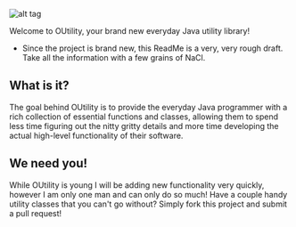 ![alt tag](http://i.imgur.com/y9Ae8lE.png)

Welcome to OUtility, your brand new everyday Java utility library!

* Since the project is brand new, this ReadMe is a very, very rough draft. Take all the information with a few grains of NaCl.

## What is it?

The goal behind OUtility is to provide the everyday Java programmer with a rich collection of essential functions and classes, allowing them to spend less time figuring out the nitty gritty details and more time developing the actual high-level functionality of their software.

## We need you!

While OUtility is young I will be adding new functionality very quickly, however I am only one man and can only do so much! Have a couple handy utility classes that you can't go without? Simply fork this project and submit a pull request! 
